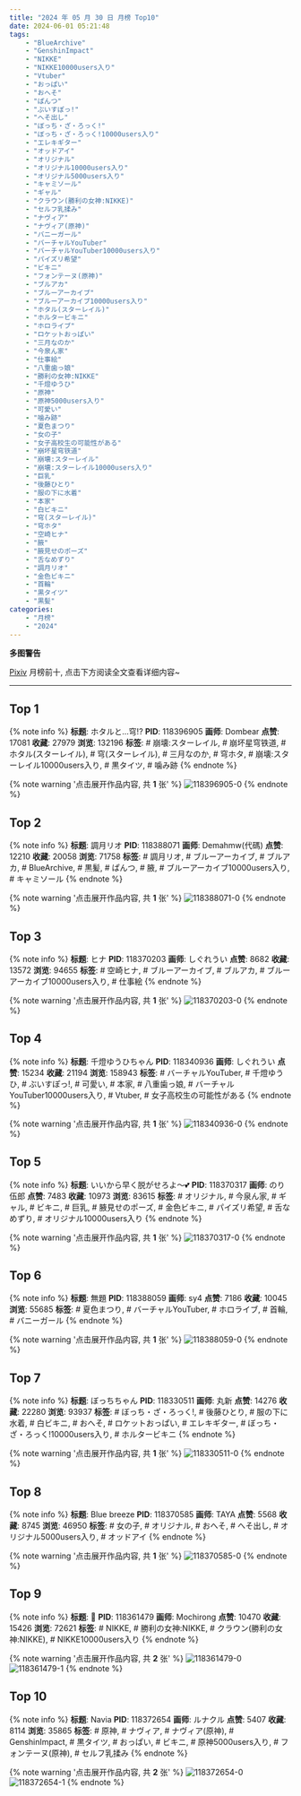 ```yaml
---
title: "2024 年 05 月 30 日 月榜 Top10"
date: 2024-06-01 05:21:48
tags:
    - "BlueArchive"
    - "GenshinImpact"
    - "NIKKE"
    - "NIKKE10000users入り"
    - "Vtuber"
    - "おっぱい"
    - "おへそ"
    - "ぱんつ"
    - "ぶいすぽっ!"
    - "へそ出し"
    - "ぼっち・ざ・ろっく!"
    - "ぼっち・ざ・ろっく!10000users入り"
    - "エレキギター"
    - "オッドアイ"
    - "オリジナル"
    - "オリジナル10000users入り"
    - "オリジナル5000users入り"
    - "キャミソール"
    - "ギャル"
    - "クラウン(勝利の女神:NIKKE)"
    - "セルフ乳揉み"
    - "ナヴィア"
    - "ナヴィア(原神)"
    - "バニーガール"
    - "バーチャルYouTuber"
    - "バーチャルYouTuber10000users入り"
    - "パイズリ希望"
    - "ビキニ"
    - "フォンテーヌ(原神)"
    - "ブルアカ"
    - "ブルーアーカイブ"
    - "ブルーアーカイブ10000users入り"
    - "ホタル(スターレイル)"
    - "ホルタービキニ"
    - "ホロライブ"
    - "ロケットおっぱい"
    - "三月なのか"
    - "今泉ん家"
    - "仕事絵"
    - "八重歯っ娘"
    - "勝利の女神:NIKKE"
    - "千燈ゆうひ"
    - "原神"
    - "原神5000users入り"
    - "可愛い"
    - "噛み跡"
    - "夏色まつり"
    - "女の子"
    - "女子高校生の可能性がある"
    - "崩坏星穹铁道"
    - "崩壊:スターレイル"
    - "崩壊:スターレイル10000users入り"
    - "巨乳"
    - "後藤ひとり"
    - "服の下に水着"
    - "本家"
    - "白ビキニ"
    - "穹(スターレイル)"
    - "穹ホタ"
    - "空崎ヒナ"
    - "腋"
    - "腋見せのポーズ"
    - "舌なめずり"
    - "調月リオ"
    - "金色ビキニ"
    - "首輪"
    - "黒タイツ"
    - "黒髪"
categories:
    - "月榜"
    - "2024"
---
```


<i class="fa fa-triangle-exclamation"></i>**多图警告**<i class="fa fa-triangle-exclamation"></i>

[Pixiv](https://www.pixiv.net/) 月榜前十, 点击下方阅读全文查看详细内容~

<!-- more -->

---

## Top 1

{% note info %}
**标题**: ホタルと...穹!?
**PID**: 118396905 **画师**: Dombear
**点赞**: 17081 **收藏**: 27979 **浏览**: 132196
**标签**: # 崩壊:スターレイル, # 崩坏星穹铁道, # ホタル(スターレイル), # 穹(スターレイル), # 三月なのか, # 穹ホタ, # 崩壊:スターレイル10000users入り, # 黒タイツ, # 噛み跡
{% endnote %}

{% note warning '点击展开作品内容, 共 **1** 张' %}
![118396905-0](https://i.pixiv.re/img-original/img/2024/05/03/22/09/33/118396905_p0.jpg)
{% endnote %}

## Top 2

{% note info %}
**标题**: 調月リオ
**PID**: 118388071 **画师**: Demahmw(代碼)
**点赞**: 12210 **收藏**: 20058 **浏览**: 71758
**标签**: # 調月リオ, # ブルーアーカイブ, # ブルアカ, # BlueArchive, # 黒髪, # ぱんつ, # 腋, # ブルーアーカイブ10000users入り, # キャミソール
{% endnote %}

{% note warning '点击展开作品内容, 共 **1** 张' %}
![118388071-0](https://i.pixiv.re/img-original/img/2024/05/03/16/23/19/118388071_p0.jpg)
{% endnote %}

## Top 3

{% note info %}
**标题**: ヒナ
**PID**: 118370203 **画师**: しぐれうい
**点赞**: 8682 **收藏**: 13572 **浏览**: 94655
**标签**: # 空崎ヒナ, # ブルーアーカイブ, # ブルアカ, # ブルーアーカイブ10000users入り, # 仕事絵
{% endnote %}

{% note warning '点击展开作品内容, 共 **1** 张' %}
![118370203-0](https://i.pixiv.re/img-original/img/2024/05/03/00/00/07/118370203_p0.jpg)
{% endnote %}

## Top 4

{% note info %}
**标题**: 千燈ゆうひちゃん
**PID**: 118340936 **画师**: しぐれうい
**点赞**: 15234 **收藏**: 21194 **浏览**: 158943
**标签**: # バーチャルYouTuber, # 千燈ゆうひ, # ぶいすぽっ!, # 可愛い, # 本家, # 八重歯っ娘, # バーチャルYouTuber10000users入り, # Vtuber, # 女子高校生の可能性がある
{% endnote %}

{% note warning '点击展开作品内容, 共 **1** 张' %}
![118340936-0](https://i.pixiv.re/img-original/img/2024/05/02/00/00/12/118340936_p0.jpg)
{% endnote %}

## Top 5

{% note info %}
**标题**: いいから早く脱がせろよ～💕
**PID**: 118370317 **画师**: のり伍郎
**点赞**: 7483 **收藏**: 10973 **浏览**: 83615
**标签**: # オリジナル, # 今泉ん家, # ギャル, # ビキニ, # 巨乳, # 腋見せのポーズ, # 金色ビキニ, # パイズリ希望, # 舌なめずり, # オリジナル10000users入り
{% endnote %}

{% note warning '点击展开作品内容, 共 **1** 张' %}
![118370317-0](https://i.pixiv.re/img-original/img/2024/05/03/00/00/26/118370317_p0.jpg)
{% endnote %}

## Top 6

{% note info %}
**标题**: 無題
**PID**: 118388059 **画师**: sy4
**点赞**: 7186 **收藏**: 10045 **浏览**: 55685
**标签**: # 夏色まつり, # バーチャルYouTuber, # ホロライブ, # 首輪, # バニーガール
{% endnote %}

{% note warning '点击展开作品内容, 共 **1** 张' %}
![118388059-0](https://i.pixiv.re/img-original/img/2024/05/03/16/22/47/118388059_p0.png)
{% endnote %}

## Top 7

{% note info %}
**标题**: ぼっちちゃん
**PID**: 118330511 **画师**: 丸新
**点赞**: 14276 **收藏**: 22280 **浏览**: 93937
**标签**: # ぼっち・ざ・ろっく!, # 後藤ひとり, # 服の下に水着, # 白ビキニ, # おへそ, # ロケットおっぱい, # エレキギター, # ぼっち・ざ・ろっく!10000users入り, # ホルタービキニ
{% endnote %}

{% note warning '点击展开作品内容, 共 **1** 张' %}
![118330511-0](https://i.pixiv.re/img-original/img/2024/05/01/18/54/23/118330511_p0.jpg)
{% endnote %}

## Top 8

{% note info %}
**标题**: Blue breeze
**PID**: 118370585 **画师**: TAYA
**点赞**: 5568 **收藏**: 8745 **浏览**: 46950
**标签**: # 女の子, # オリジナル, # おへそ, # へそ出し, # オリジナル5000users入り, # オッドアイ
{% endnote %}

{% note warning '点击展开作品内容, 共 **1** 张' %}
![118370585-0](https://i.pixiv.re/img-original/img/2024/05/03/00/03/07/118370585_p0.jpg)
{% endnote %}

## Top 9

{% note info %}
**标题**: 👑
**PID**: 118361479 **画师**: Mochirong
**点赞**: 10470 **收藏**: 15426 **浏览**: 72621
**标签**: # NIKKE, # 勝利の女神:NIKKE, # クラウン(勝利の女神:NIKKE), # NIKKE10000users入り
{% endnote %}

{% note warning '点击展开作品内容, 共 **2** 张' %}
![118361479-0](https://i.pixiv.re/img-original/img/2024/05/02/19/37/11/118361479_p0.jpg)
![118361479-1](https://i.pixiv.re/img-original/img/2024/05/02/19/37/11/118361479_p1.jpg)
{% endnote %}

## Top 10

{% note info %}
**标题**: Navia
**PID**: 118372654 **画师**: ルナクル
**点赞**: 5407 **收藏**: 8114 **浏览**: 35865
**标签**: # 原神, # ナヴィア, # ナヴィア(原神), # GenshinImpact, # 黒タイツ, # おっぱい, # ビキニ, # 原神5000users入り, # フォンテーヌ(原神), # セルフ乳揉み
{% endnote %}

{% note warning '点击展开作品内容, 共 **2** 张' %}
![118372654-0](https://i.pixiv.re/img-original/img/2024/05/03/01/09/02/118372654_p0.jpg)
![118372654-1](https://i.pixiv.re/img-original/img/2024/05/03/01/09/02/118372654_p1.jpg)
{% endnote %}

